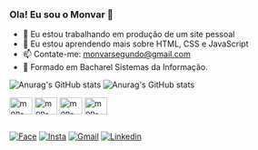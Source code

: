 ### Ola! Eu sou o Monvar 👋

- 🔭 Eu estou trabalhando em produção de um site pessoal
- 🌱 Eu estou aprendendo mais sobre HTML, CSS e JavaScript
- 📫 Contate-me: monvarsegundo@gmail.com
- 🏫 Formado em Bacharel Sistemas da Informação.


![Anurag's GitHub stats](https://github-readme-stats.vercel.app/api?username=monvar&count_private=true&show_icons=true&theme=tokyonight)
![Anurag's GitHub stats](https://github-readme-stats.vercel.app/api?username=monvar&hide=contribs,prs&show_icons=true&theme=tokyonight)


<div>
  <img align="center" alt= "mon-JS" height="30" width="40" src="https://cdn.jsdelivr.net/gh/devicons/devicon/icons/javascript/javascript-plain.svg" />
  <img align="center" alt="mon-HTML" height="30" width="40" src="https://cdn.jsdelivr.net/gh/devicons/devicon/icons/html5/html5-original.svg" />
  <img align="center" alt="mon-CSS" height="30" width="40" src="https://cdn.jsdelivr.net/gh/devicons/devicon/icons/css3/css3-original.svg" />
  <img align="center" alt="mon-CSS" height="30" width="40" src="https://cdn.jsdelivr.net/gh/devicons/devicon/icons/python/python-original.svg" />
  
  
</div>

##


<div>
  <a href="https://www.facebook.com/monvar.adelinolopes/" target="_blank" ><img alt="Face" src="https://img.shields.io/badge/Facebook-1877F2?style=for-the-badge&logo=facebook&logoColor=white" target="_blank"></a>
  <a href="https://www.instagram.com/monsol_lm/" target="_blank"><img alt="Insta" src="https://img.shields.io/badge/Instagram-E4405F?style=for-the-badge&logo=instagram&logoColor=white" target="_blank"></a>
  <a href="https://mail.google.com/mail/u/0/?tab=wm#inbox" target="_blank"><img alt="Gmail" src="https://img.shields.io/badge/Gmail-D14836?style=for-the-badge&logo=gmail&logoColor=white" target="_blank"></a>
  <a href="[https://www.linkedin.com/in/monvar-adelino-002b50152/](https://www.linkedin.com/in/monvarmorette/)" target="_blank"><img alt="Linkedin" src="https://img.shields.io/badge/LinkedIn-0077B5?style=for-the-badge&logo=linkedin&logoColor=white" target="_blank"></a>
 
</div>

